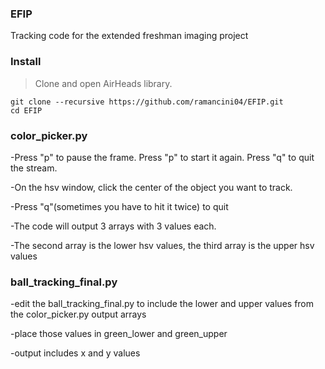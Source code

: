 ### EFIP
Tracking code for the extended freshman imaging project 

### Install
> Clone and open AirHeads library.
```
git clone --recursive https://github.com/ramancini04/EFIP.git
cd EFIP
```

### color_picker.py
-Press "p" to pause the frame. Press "p" to start it again. Press "q" to quit the stream.

-On the hsv window, click the center of the object you want to track. 

-Press "q"(sometimes you have to hit it twice) to quit

-The code will output 3 arrays with 3 values each. 

-The second array is the lower hsv values, the third array is the upper hsv values

### ball_tracking_final.py
-edit the ball_tracking_final.py to include the lower and upper values from the color_picker.py output arrays

-place those values in green_lower and green_upper

-output includes x and y values

